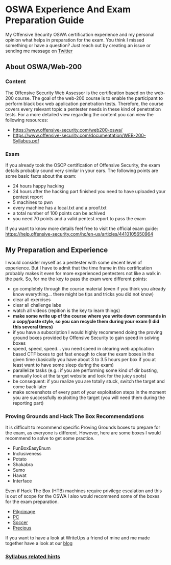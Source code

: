 # OSWA Experience And Exam Preparation Guide
My Offensive Security OSWA certification experience and my personal opinion what helps in preparation for the exam. You think I missed something or have a question? Just reach out by creating an issue or sending me message on [Twitter](https://twitter.com/rnd_infosec_guy)

## About OSWA/Web-200
### Content
The Offensive Security Web Assessor is the certification based on the web-200 course.
The goal of the web-200 course is to enable the participant to perform black box web application penetration tests.
Therefore, the course covers every relevant topic a pentester needs in these kind of penetration tests.
For a more detailed view regarding the content you can view the following resources:
- https://www.offensive-security.com/web200-oswa/
- https://www.offensive-security.com/documentation/WEB-200-Syllabus.pdf

### Exam
If you already took the OSCP certification of Offensive Security, the exam details probably sound very similar in your ears. The following points are some basic facts about the exam:
- 24 hours happy hacking
- 24 hours after the hacking part finished you need to have uploaded your pentest report
- 5 machines to pwn
- every machine has a local.txt and a proof.txt
- a total number of 100 points can be achived
- you need 70 points and a valid pentest report to pass the exam

If you want to know more details feel free to visit the official exam guide: https://help.offensive-security.com/hc/en-us/articles/4410105650964

## My Preparation and Experience
I would consider myself as a pentester with some decent level of experience. But I have to admit that the time frame in this certification probably makes it even for more experienced pentesters not like a walk in the park. So, for me the key to pass the exam were different points:
- go completely through the course material (even if you think you already know everything... there might be tips and tricks you did not know)
- clear all exercises 
- clear all challenge labs
- watch all videos (repition is the key to learn things)
- **make some write up of the course where you write down commands in a copy/paste style, so you can recycle them during your exam (I did this several times)**
- if you have a subscription I would highly recommend doing the proving ground boxes provided by Offensive Security to gain speed in solving boxes
- speed, speed, speed... you need speed in clearing web application based CTF boxes to get fast enough to clear the exam boxes in the given time (basically you have about 3 to 3.5 hours per box if you at least want to have some sleep during the exam)
- parallelize tasks (e.g.: if you are performing some kind of dir busting, manually look at the target website and look for the juicy spots)
- be consequent: if you realize you are totally stuck, switch the target and come back later
- make screenshots of every part of your exploitation steps in the moment you are successfully exploiting the target (you will need them during the reporting part)

### Proving Grounds and Hack The Box Recommendations
It is difficult to recommend specific Proving Grounds boxes to prepare for the exam, as everyone is different. However, here are some boxes I would recommend to solve to get some practice.

- FunBoxEasyEnum
- Inclusiveness
- Potato
- Shakabra
- Sumo
- Hawat
- Interface

Even if Hack The Box (HTB) machines require privilege escalation and this is out of scope for the OSWA I also would recommend some of the boxes for the exam preparation.

- [Pilgrimage](https://www.hackthebox.com/machines/pilgrimage)
- [PC](https://www.hackthebox.com/machines/pc)
- [Soccer](https://www.hackthebox.com/machines/Soccer)
- [Precious](https://www.hackthebox.com/machines/Precious)

If you want to have a look at WriteUps a friend of mine and me made together have a look at our [blog](https://ha-l0.github.io/)

### [Syllabus related hints](https://github.com/rndinfosecguy/OSWA-Experience-And-Exam-Preparation/blob/main/syllabus.md)
